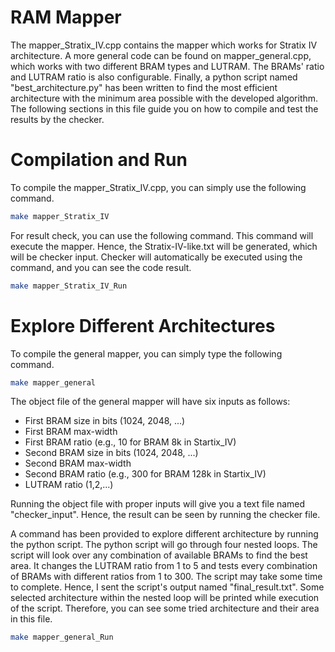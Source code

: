 # RAM Mapper
The mapper_Stratix_IV.cpp contains the mapper which works for Stratix IV architecture. A more general code can be found on mapper_general.cpp, which works with two different BRAM types and LUTRAM. The BRAMs' ratio and LUTRAM ratio is also configurable. Finally, a python script named "best_architecture.py" has been written to find the most efficient architecture with the minimum area possible with the developed algorithm. The following sections in this file guide you on how to compile and test the results by the checker.  

# Compilation and Run 
To compile the mapper_Stratix_IV.cpp, you can simply use the following command. 

```bash
make mapper_Stratix_IV
```

For result check, you can use the following command. This command will execute the mapper. Hence, the Stratix-IV-like.txt will be generated, which will be checker input. Checker will automatically be executed using the command, and you can see the code result. 

```bash
make mapper_Stratix_IV_Run
```

# Explore Different Architectures
To compile the general mapper, you can simply type the following command. 

```bash
make mapper_general
```

The object file of the general mapper will have six inputs as follows:

- First BRAM size in bits (1024, 2048, ...)
- First BRAM max-width
- First BRAM ratio (e.g., 10 for BRAM 8k in Startix_IV)
- Second BRAM size in bits (1024, 2048, ...)
- Second BRAM max-width
- Second BRAM ratio (e.g., 300 for BRAM 128k in Startix_IV)
- LUTRAM ratio (1,2,...)

Running the object file with proper inputs will give you a text file named "checker_input". Hence, the result can be seen by running the checker file. 

A command has been provided to explore different architecture by running the python script. The python script will go through four nested loops. The script will look over any combination of available BRAMs to find the best area. It changes the LUTRAM ratio from 1 to 5 and tests every combination of BRAMs with different ratios from 1 to 300.  The script may take some time to complete. Hence, I sent the script's output named "final_result.txt". Some selected architecture within the nested loop will be printed while execution of the script. Therefore, you can see some tried architecture and their area in this file. 

```bash
make mapper_general_Run
```
